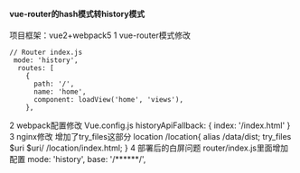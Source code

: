 #### vue-router的hash模式转history模式
项目框架：vue2+webpack5
1 vue-router模式修改
```
// Router index.js
 mode: 'history',
  routes: [
    {
      path: '/',
      name: 'home',
      component: loadView('home', 'views'),
    },
```
2 webpack配置修改
Vue.config.js
    historyApiFallback: {
      index: '/index.html'
}
3 nginx修改
增加了try_files这部分
location /location{
    alias /data/dist;
    try_files $uri $uri/ /location/index.html;
}
4 部署后的白屏问题
router/index.js里面增加配置
    mode: 'history',
    base: '/******/',
